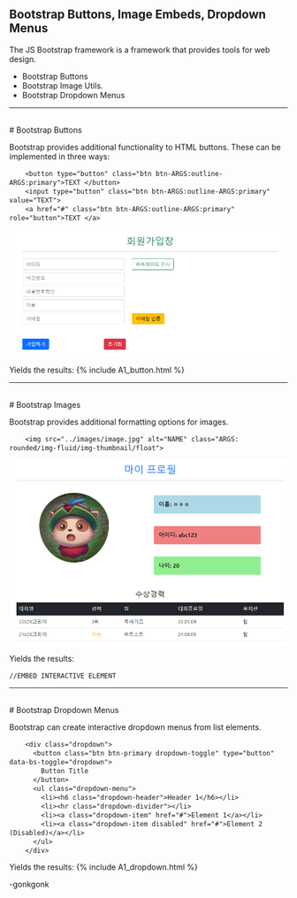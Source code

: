 ## Bootstrap Buttons, Image Embeds, Dropdown Menus

The JS Bootstrap framework is a framework that provides tools for web design.

* Bootstrap Buttons
* Bootstrap Image Utils.
* Bootstrap Dropdown Menus

---
<br>
# Bootstrap Buttons

Bootstrap provides additional functionality to HTML buttons. These can be implemented in three ways:

<pre><code class="language-xml">    &lt;button type=&quot;button&quot; class=&quot;btn btn-ARGS:outline-ARGS:primary&quot;&gt;TEXT &lt;/button&gt;
    &lt;input type=&quot;button&quot; class=&quot;btn btn-ARGS:outline-ARGS:primary&quot; value=&quot;TEXT&quot;&gt;
    &lt;a href=&quot;#&quot; class=&quot;btn btn-ARGS:outline-ARGS:primary&quot; role=&quot;button&quot;&gt;TEXT &lt;/a&gt;
</code></pre>

<img src="https://raw.githubusercontent.com/gonkmetrics/gonkmetrics.github.io/main/_posts/_img/bootstrap4.png" style="display: block; margin-left: auto; margin-right: auto;">

Yields the results:
{% include A1_button.html %}

---
<br>
# Bootstrap Images

Bootstrap provides additional formatting options for images.

<pre><code class="language-xml">    &lt;img src=&quot;../images/image.jpg&quot; alt=&quot;NAME&quot; class=&quot;ARGS: rounded/img-fluid/img-thumbnail/float&quot;&gt;
</code></pre>

<img src="https://raw.githubusercontent.com/gonkmetrics/gonkmetrics.github.io/main/_posts/_img/bootstrap5.png" style="display: block; margin-left: auto; margin-right: auto;">

Yields the results:
<pre><code class="language-html">//EMBED INTERACTIVE ELEMENT
</code></pre>

---
<br>
# Bootstrap Dropdown Menus

Bootstrap can create interactive dropdown menus from list elements.

<pre><code class="language-xml">    &lt;div class=&quot;dropdown&quot;&gt;
      &lt;button class=&quot;btn btn-primary dropdown-toggle&quot; type=&quot;button&quot; data-bs-toggle=&quot;dropdown&quot;&gt;
        Button Title
      &lt;/button&gt;
      &lt;ul class=&quot;dropdown-menu&quot;&gt;
        &lt;li&gt;&lt;h6 class=&quot;dropdown-header&quot;&gt;Header 1&lt;/h6&gt;&lt;/li&gt;
        &lt;li&gt;&lt;hr class=&quot;dropdown-divider&quot;&gt;&lt;/li&gt;
        &lt;li&gt;&lt;a class=&quot;dropdown-item&quot; href=&quot;#&quot;&gt;Element 1&lt;/a&gt;&lt;/li&gt;
        &lt;li&gt;&lt;a class=&quot;dropdown-item disabled&quot; href=&quot;#&quot;&gt;Element 2 (Disabled)&lt;/a&gt;&lt;/li&gt;
      &lt;/ul&gt;
    &lt;/div&gt;
</code></pre>

Yields the results:
{% include A1_dropdown.html %}


-gonkgonk
